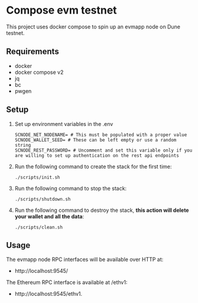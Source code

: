 # Compose evm testnet
This project uses docker compose to spin up an evmapp node on Dune testnet.

## Requirements
- docker
- docker compose v2
- jq
- bc
- pwgen

## Setup
1. Set up environment variables in the .env 
    ```shell
    SCNODE_NET_NODENAME= # This must be populated with a proper value
    SCNODE_WALLET_SEED= # These can be left empty or use a random string
    SCNODE_REST_PASSWORD= # Uncomment and set this variable only if you are willing to set up authentication on the rest api endpoints
    ```
4. Run the following command to create the stack for the first time:
    ```shell
    ./scripts/init.sh
    ```
5. Run the following command to stop the stack:
    ```shell
    ./scripts/shutdown.sh
    ```
6. Run the following command to destroy the stack, **this action will delete your wallet and all the data**:
    ```shell
    ./scripts/clean.sh
    ```
   
## Usage
The evmapp node RPC interfaces will be available over HTTP at:
- http://localhost:9545/

The Ethereum RPC interface is available at /ethv1:
- http://localhost:9545/ethv1.

